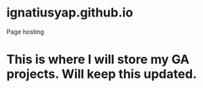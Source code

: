 # ignatiusyap.github.io
Page hosting
<h1>This is where I will store my GA projects. Will keep this updated.</h1>
